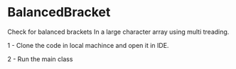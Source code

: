 # BalancedBracket
Check for balanced brackets In a large character array using multi treading.

1 - Clone the code in local machince and open it in IDE.

2 - Run the main class
